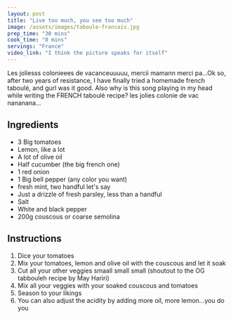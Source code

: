 ```yaml
---
layout: post
title: "Live too much, you see too much"
image: /assets/images/taboule-francais.jpg
prep_time: "30 mins"
cook_time: "0 mins"
servings: "France"
video_link: "I think the picture speaks for itself"
---
```


Les joliesss colonieees de vacanceuuuuu, mercii mamann merci pa...Ok so, after two years of resistance, I have finally tried a homemade french taboulé, and gurl was it good. Also why is this song playing in my head while writing the FRENCH taboulé recipe? les jolies colonie de vac nananana...

## Ingredients

* 3 Big tomatoes
* Lemon, like a lot
* A lot of olive oil
* Half cucumber (the big french one)
* 1 red onion
* 1 Big bell pepper (any color you want)
* fresh mint, two handful let's say
* Just a drizzle of fresh parsley, less than a handful
* Salt
* White and black pepper 
* 200g couscous or coarse semolina




## Instructions

1. Dice your tomatoes
2. Mix your tomatoes, lemon and olive oil with the couscous and let it soak
3. Cut all your other veggies smaall small small (shoutout to the OG tabbouleh recipe by May Hariri)
4. Mix all your veggies with your soaked couscous and tomatoes 
5. Season to your likings
6. You can also adjust the acidity by adding more oil, more lemon...you do you

